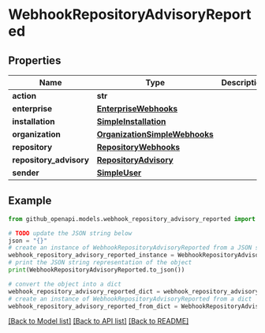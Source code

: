 # WebhookRepositoryAdvisoryReported


## Properties

Name | Type | Description | Notes
------------ | ------------- | ------------- | -------------
**action** | **str** |  | 
**enterprise** | [**EnterpriseWebhooks**](EnterpriseWebhooks.md) |  | [optional] 
**installation** | [**SimpleInstallation**](SimpleInstallation.md) |  | [optional] 
**organization** | [**OrganizationSimpleWebhooks**](OrganizationSimpleWebhooks.md) |  | [optional] 
**repository** | [**RepositoryWebhooks**](RepositoryWebhooks.md) |  | 
**repository_advisory** | [**RepositoryAdvisory**](RepositoryAdvisory.md) |  | 
**sender** | [**SimpleUser**](SimpleUser.md) |  | [optional] 

## Example

```python
from github_openapi.models.webhook_repository_advisory_reported import WebhookRepositoryAdvisoryReported

# TODO update the JSON string below
json = "{}"
# create an instance of WebhookRepositoryAdvisoryReported from a JSON string
webhook_repository_advisory_reported_instance = WebhookRepositoryAdvisoryReported.from_json(json)
# print the JSON string representation of the object
print(WebhookRepositoryAdvisoryReported.to_json())

# convert the object into a dict
webhook_repository_advisory_reported_dict = webhook_repository_advisory_reported_instance.to_dict()
# create an instance of WebhookRepositoryAdvisoryReported from a dict
webhook_repository_advisory_reported_from_dict = WebhookRepositoryAdvisoryReported.from_dict(webhook_repository_advisory_reported_dict)
```
[[Back to Model list]](../README.md#documentation-for-models) [[Back to API list]](../README.md#documentation-for-api-endpoints) [[Back to README]](../README.md)



